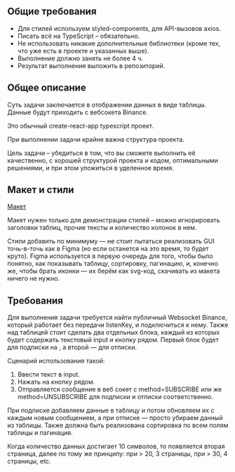## Общие требования

* Для стилей используем styled-components, для API-вызовов axios.
* Писать всё на TypeScript – обязательно.
* Не использовать никакие дополнительные библиотеки (кроме тех, что уже есть в проекте и указанных выше).
* Выполнение должно занять не более 4 ч.
* Результат выполнения выложить в репозиторий.

## Общее описание

Суть задачи заключается в отображении данных в виде таблицы. Данные будут приходить с вебсокета Binance.

Это обычный create-react-app typescript проект.

При выполнении задачи крайне важна структура проекта.

Цель задачи – убедиться в том, что вы сможете выполнить её качественно, с хорошей структурой проекта и кодом, оптимальными решениями, и при этом уложиться в уделенное время.

## Макет и стили

[Макет](https://www.figma.com/file/QAEFeigFX3ezno66s3neHv/Frontend-Task?node-id=1%3A986&mode=dev)

Макет нужен только для демонстрации стилей – можно игнорировать заголовки таблиц, прочие тексты и количество колонок в нем.

Стили добавить по минимуму — не стоит пытаться реализовать GUI точь-в-точь как в Figma (но если останется на это время, то будет круто). Figma используется в первую очередь для того, чтобы было понятно, как показывать таблицу, сортировку, пагинацию, и, конечно же, чтобы брать иконки — их берём как svg-код, скачивать из макета ничего не нужно.

## Требования
Для выполнения задачи требуется найти публичный Websocket Binance, который работает без передачи listenKey, и подключиться к нему. Также над таблицей стоит сделать два отдельных блока, каждый из которых будет содержать текстовый input и кнопку рядом. Первый блок будет для подписки на <symbol>, а второй — для отписки.

Сценарий использования такой:

1. Ввести текст в input.
2. Нажать на кнопку рядом.
3. Отправляется сообщение в веб сокет с method=SUBSCRIBE или же method=UNSUBSCRIBE для подписки и отписки соответственно.

При подписке добавляем данные в таблицу и потом обновляем их с каждым новым сообщением, а при отписке — просто убираем данный <symbol> из таблицы. Также должна быть реализована сортировка по всем полям таблицы и пагинация.

Когда количество данных достигает 10 символов, то появляется вторая страница, далее по тому же принципу: при > 20, 3 страницы, при > 30, 4 страницы, etc.

